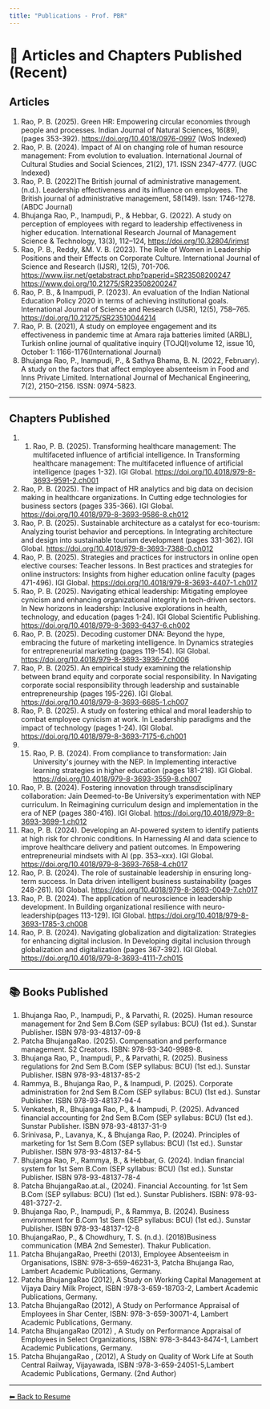 ```yaml
---
title: "Publications - Prof. PBR"
---
```


<link rel="stylesheet" href="style.css">

# 📝 Articles and Chapters Published (Recent)

## Articles
1.	Rao, P. B. (2025). Green HR: Empowering circular economies through people and processes. Indian Journal of Natural Sciences, 16(89), (pages 353-392). https://doi.org/10.4018/0976-0997 (WoS Indexed)
2.	Rao, P. B. (2024). Impact of AI on changing role of human resource management: From evolution to evaluation. International Journal of Cultural Studies and Social Sciences, 21(2), 171. ISSN 2347-4777. (UGC Indexed)
3.	Rao, P. B. (2022)The British journal of administrative management. (n.d.). Leadership effectiveness and its influence on employees. The British journal of administrative management, 58(149). Issn: 1746-1278.(ABDC Journal)
4.	Bhujanga Rao, P., Inampudi, P., & Hebbar, G. (2022). A study on perception of employees with regard to leadership effectiveness in higher education. International Research Journal of Management Science & Technology, 13(3), 112–124, https://doi.org/10.32804/irjmst
5.	Rao, P. B., Reddy, &M. V. B. (2023). The Role of Women in Leadership Positions and their Effects on Corporate Culture. International Journal of Science and Research (IJSR), 12(5), 701-706. https://www.ijsr.net/getabstract.php?paperid=SR23508200247 https://www.doi.org/10.21275/SR23508200247
6.	Rao, P. B., & Inampudi, P. (2023). An evaluation of the Indian National Education Policy 2020 in terms of achieving institutional goals. International Journal of Science and Research (IJSR), 12(5), 758–765. https://doi.org/10.21275/SR23510044214
7.	Rao, P. B. (2021), A study on employee engagement and its effectiveness in pandemic time at Amara raja batteries limited (ARBL), Turkish online journal of qualitative inquiry (TOJQI)volume 12, issue 10, October 1: 1166-1176(International Journal)
8.	Bhujanga Rao, P., Inampudi, P., & Sathya Bhama, B. N. (2022, February). A study on the factors that affect employee absenteeism in Food and Inns Private Limited. International Journal of Mechanical Engineering, 7(2), 2150–2156. ISSN: 0974-5823.

---

## Chapters Published
1. 1.	Rao, P. B. (2025). Transforming healthcare management: The multifaceted influence of artificial intelligence. In Transforming healthcare management: The multifaceted influence of artificial intelligence (pages 1-32). IGI Global. https://doi.org/10.4018/979-8-3693-9591-2.ch001
2.	Rao, P. B. (2025). The impact of HR analytics and big data on decision making in healthcare organizations. In Cutting edge technologies for business sectors (pages 335-366). IGI Global. https://doi.org/10.4018/979-8-3693-9586-8.ch012
3.	Rao, P. B. (2025). Sustainable architecture as a catalyst for eco-tourism: Analyzing tourist behavior and perceptions. In Integrating architecture and design into sustainable tourism development  (pages 331-362). IGI Global. https://doi.org/10.4018/979-8-3693-7388-0.ch012
4.	Rao, P. B. (2025). Strategies and practices for instructors in online open elective courses: Teacher lessons. In Best practices and strategies for online instructors: Insights from higher education online faculty  (pages 471-496). IGI Global. https://doi.org/10.4018/979-8-3693-4407-1.ch017
5.	Rao, P. B. (2025). Navigating ethical leadership: Mitigating employee cynicism and enhancing organizational integrity in tech-driven sectors. In New horizons in leadership: Inclusive explorations in health, technology, and education  (pages 1-24). IGI Global Scientific Publishing. https://doi.org/10.4018/979-8-3693-6437-6.ch002
6.	Rao, P. B. (2025). Decoding customer DNA: Beyond the hype, embracing the future of marketing intelligence. In Dynamics strategies for entrepreneurial marketing  (pages 119-154). IGI Global. https://doi.org/10.4018/979-8-3693-3936-7.ch006
7.	Rao, P. B. (2025). An empirical study examining the relationship between brand equity and corporate social responsibility. In Navigating corporate social responsibility through leadership and sustainable entrepreneurship (pages 195-226). IGI Global. https://doi.org/10.4018/979-8-3693-6685-1.ch007
8.	Rao, P. B. (2025). A study on fostering ethical and moral leadership to combat employee cynicism at work. In Leadership paradigms and the impact of technology  (pages 1-24). IGI Global. https://doi.org/10.4018/979-8-3693-7175-6.ch001
9.	15.	Rao, P. B. (2024). From compliance to transformation: Jain University's journey with the NEP. In Implementing interactive learning strategies in higher education  (pages 181-218). IGI Global. https://doi.org/10.4018/979-8-3693-3559-8.ch007
10.	Rao, P. B. (2024). Fostering innovation through transdisciplinary collaboration: Jain Deemed-to-Be University’s experimentation with NEP curriculum. In Reimagining curriculum design and implementation in the era of NEP (pages 380-416). IGI Global. https://doi.org/10.4018/979-8-3693-3699-1.ch012
11.	Rao, P. B. (2024). Developing an AI-powered system to identify patients at high risk for chronic conditions. In Harnessing AI and data science to improve healthcare delivery and patient outcomes. In Empowering entrepreneurial mindsets with AI (pp. 353–xxx). IGI Global. https://doi.org/10.4018/979-8-3693-7658-4.ch017
12.	Rao, P. B. (2024). The role of sustainable leadership in ensuring long-term success. In Data driven intelligent business sustainability (pages 248-261). IGI Global. https://doi.org/10.4018/979-8-3693-0049-7.ch017
13.	Rao, P. B. (2024). The application of neuroscience in leadership development. In Building organizational resilience with neuro-leadership(pages 113-129). IGI Global. https://doi.org/10.4018/979-8-3693-1785-3.ch008
14.	Rao, P. B. (2024). Navigating globalization and digitalization: Strategies for enhancing digital inclusion. In Developing digital inclusion through globalization and digitalization (pages 367-392). IGI Global. https://doi.org/10.4018/979-8-3693-4111-7.ch015


---

## 📚 Books Published
1.	Bhujanga Rao, P., Inampudi, P., & Parvathi, R. (2025). Human resource management for 2nd Sem B.Com (SEP syllabus: BCU) (1st ed.). Sunstar Publisher. ISBN 978-93-48137-09-8
2.	Patcha BhujangaRao. (2025). Compensation and performance management. S2 Creators. ISBN: 978-93-340-9989-8.
3.	Bhujanga Rao, P., Inampudi, P., & Parvathi, R. (2025). Business regulations for 2nd Sem B.Com (SEP syllabus: BCU) (1st ed.). Sunstar Publisher. ISBN 978-93-48137-85-2
4.	Rammya, B., Bhujanga Rao, P., & Inampudi, P. (2025). Corporate administration for 2nd Sem B.Com (SEP syllabus: BCU) (1st ed.). Sunstar Publisher. ISBN 978-93-48137-94-4
5.	Venkatesh, R., Bhujanga Rao, P., & Inampudi, P. (2025). Advanced financial accounting for 2nd Sem B.Com (SEP syllabus: BCU) (1st ed.). Sunstar Publisher. ISBN 978-93-48137-31-9
6.	Srinivasa, P., Lavanya, K., & Bhujanga Rao, P. (2024). Principles of marketing for 1st Sem B.Com (SEP syllabus: BCU) (1st ed.). Sunstar Publisher. ISBN 978-93-48137-84-5
7.	Bhujanga Rao, P., Rammya, B., & Hebbar, G. (2024). Indian financial system for 1st Sem B.Com (SEP syllabus: BCU) (1st ed.). Sunstar Publisher. ISBN 978-93-48137-78-4
8.	Patcha BhujangaRao.at.al., (2024). Financial Accounting. for 1st Sem B.Com (SEP syllabus: BCU) (1st ed.). Sunstar Publishers. ISBN: 978-93-481-3727-2.
9.	Bhujanga Rao, P., Inampudi, P., & Rammya, B. (2024). Business environment for B.Com 1st Sem (SEP syllabus: BCU) (1st ed.). Sunstar Publisher. ISBN 978-93-48137-12-8
10.	BhujangaRao, P., & Chowdhury, T. S. (n.d.). (2018)Business communication (MBA 2nd Semester). Thakur Publication.
11.	Patcha BhujangaRao, Preethi (2013), Employee Absenteeism in Organisations, ISBN: 978-3-659-46231-3, Patcha Bhujanga Rao, Lambert Academic Publications, Germany.
12.	Patcha BhujangaRao (2012), A Study on Working Capital Management at Vijaya Dairy Milk Project, ISBN :978-3-659-18703-2, Lambert Academic Publications, Germany.
13.	Patcha BhujangaRao (2012), A Study on Performance Appraisal of Employees in Shar Center, ISBN: 978-3-659-30071-4, Lambert Academic Publications, Germany.
14.	Patcha BhujangaRao (2012)  , A Study on Performance Appraisal of Employees in Select Organizations, ISBN: 978-3-8443-8474-1, Lambert Academic Publications, Germany.
15.	Patcha BhujangaRao , (2012), A Study on Quality of Work Life at South Central Railway, Vijayawada, ISBN	:978-3-659-24051-5,Lambert Academic Publications, Germany. (2nd Author)

---

[⬅ Back to Resume](index.md)
